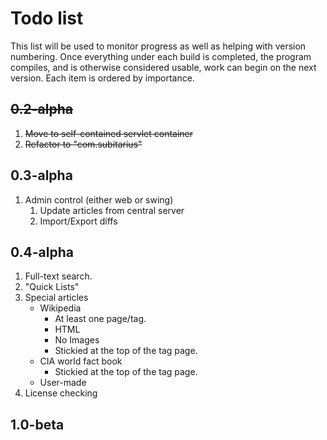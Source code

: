 Todo list
=========
This list will be used to monitor progress as well as helping with version numbering.
Once everything under each build is completed, the program compiles, and is otherwise considered usable, work can begin on the next version.
Each item is ordered by importance.

~~0.2-alpha~~
---------
1. ~~Move to self-contained servlet container~~
2. ~~Refactor to "com.subitarius"~~

0.3-alpha
---------
1. Admin control (either web or swing)
    1. Update articles from central server
    2. Import/Export diffs

0.4-alpha
---------
1. Full-text search.  
2. "Quick Lists"
2. Special articles
    * Wikipedia
        * At least one page/tag.
    	* HTML
        * No Images
    	* Stickied at the top of the tag page.
    * CIA world fact book
        * Stickied at the top of the tag page.
    * User-made
3. License checking

1.0-beta
--------

